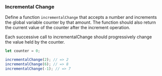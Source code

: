 ### Incremental Change

Define a function `incrementalChange` that accepts a number and increments the global
variable counter by that amount. The function should also return the current
value of the counter after the increment operation.

Each successive call to incrementalChange should progressively change the value
held by the counter.

```javascript
let counter = 0;

incrementalChange(2); // => 2
incrementalChange(6); // => 8
incrementalChange(-1); // => 7
```
  